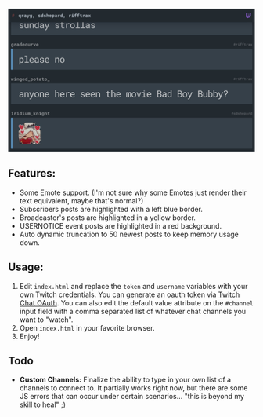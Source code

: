 ![screenshot](screen.jpg)

Features:
---
* Some Emote support. (I'm not sure why some Emotes just render their text equivalent, maybe that's normal?)
* Subscribers posts are highlighted with a left blue border.
* Broadcaster's posts are highlighted in a yellow border.
* USERNOTICE event posts are highlighted in a red background.
* Auto dynamic truncation to 50 newest posts to keep memory usage down.

Usage:
---

1. Edit `index.html` and replace the `token` and `username` variables with your own Twitch credentials. You can generate an oauth token via [Twitch Chat OAuth](https://twitchapps.com/tmi). You can also edit the default value attribute on the `#channel` input field with a comma separated list of whatever chat channels you want to "watch".
2. Open `index.html` in your favorite browser.
3. Enjoy!

Todo
---

* __Custom Channels:__ Finalize the ability to type in your own list of a channels to connect to. It partially works right now, but there are some JS errors that can occur under certain scenarios... "this is beyond my skill to heal" ;)
